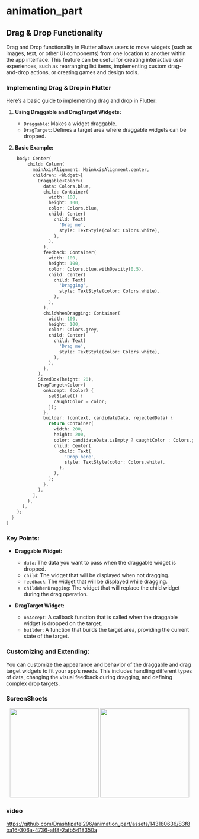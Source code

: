 # animation_part

## Drag & Drop Functionality
Drag and Drop functionality in Flutter allows users to move widgets (such as images, text, or other UI components) from one location to another within the app interface. This feature can be useful for creating interactive user experiences, such as rearranging list items, implementing custom drag-and-drop actions, or creating games and design tools. 

### Implementing Drag & Drop in Flutter

Here’s a basic guide to implementing drag and drop in Flutter:

1. **Using Draggable and DragTarget Widgets:**
   - `Draggable`: Makes a widget draggable.
   - `DragTarget`: Defines a target area where draggable widgets can be dropped.

2. **Basic Example:**

```dart
    body: Center(
        child: Column(
          mainAxisAlignment: MainAxisAlignment.center,
          children: <Widget>[
            Draggable<Color>(
              data: Colors.blue,
              child: Container(
                width: 100,
                height: 100,
                color: Colors.blue,
                child: Center(
                  child: Text(
                    'Drag me',
                    style: TextStyle(color: Colors.white),
                  ),
                ),
              ),
              feedback: Container(
                width: 100,
                height: 100,
                color: Colors.blue.withOpacity(0.5),
                child: Center(
                  child: Text(
                    'Dragging',
                    style: TextStyle(color: Colors.white),
                  ),
                ),
              ),
              childWhenDragging: Container(
                width: 100,
                height: 100,
                color: Colors.grey,
                child: Center(
                  child: Text(
                    'Drag me',
                    style: TextStyle(color: Colors.white),
                  ),
                ),
              ),
            ),
            SizedBox(height: 20),
            DragTarget<Color>(
              onAccept: (color) {
                setState(() {
                  caughtColor = color;
                });
              },
              builder: (context, candidateData, rejectedData) {
                return Container(
                  width: 200,
                  height: 200,
                  color: candidateData.isEmpty ? caughtColor : Colors.green,
                  child: Center(
                    child: Text(
                      'Drop here',
                      style: TextStyle(color: Colors.white),
                    ),
                  ),
                );
              },
            ),
          ],
        ),
      ),
    );
  }
}
```

### Key Points:

- **Draggable Widget:** 
  - `data`: The data you want to pass when the draggable widget is dropped.
  - `child`: The widget that will be displayed when not dragging.
  - `feedback`: The widget that will be displayed while dragging.
  - `childWhenDragging`: The widget that will replace the child widget during the drag operation.

- **DragTarget Widget:**
  - `onAccept`: A callback function that is called when the draggable widget is dropped on the target.
  - `builder`: A function that builds the target area, providing the current state of the target.

### Customizing and Extending:
You can customize the appearance and behavior of the draggable and drag target widgets to fit your app’s needs. This includes handling different types of data, changing the visual feedback during dragging, and defining complex drop targets.

### ScreenShoets

<p align='center'>
  <img src='https://github.com/Drashtipatel296/animation_part/assets/143180636/af490551-a5c5-4144-9926-41b0189d15c5' width=240>
  <img src='https://github.com/Drashtipatel296/animation_part/assets/143180636/d6c49106-0e31-4a64-94d6-fb3d9893764c' width=240>
</p>

### video

https://github.com/Drashtipatel296/animation_part/assets/143180636/83f8ba16-306a-4736-aff8-2afb5418350a
















